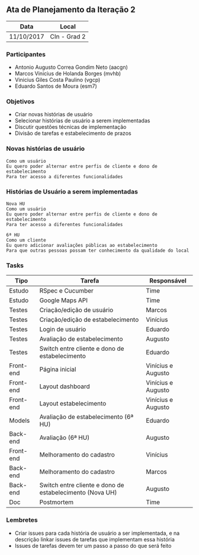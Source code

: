 ## Ata de Planejamento da Iteração 2

Data         | Local
------------ | -------------
11/10/2017   | CIn - Grad 2


### Participantes
* Antonio Augusto Correa Gondim Neto (aacgn)
* Marcos Vinicius de Holanda Borges (mvhb)
* Vinicius Giles Costa Paulino (vgcp)
* Eduardo Santos de Moura (esm7)

### Objetivos
* Criar novas histórias de usuário
* Selecionar histórias de usuário a serem implementadas
* Discutir questões técnicas de implementação
* Divisão de tarefas e estabelecimento de prazos

### Novas histórias de usuário
```
Como um usuário
Eu quero poder alternar entre perfis de cliente e dono de estabelecimento
Para ter acesso a diferentes funcionalidades
```

### Histórias de Usuário a serem implementadas
```
Nova HU
Como um usuário
Eu quero poder alternar entre perfis de cliente e dono de estabelecimento
Para ter acesso a diferentes funcionalidades
```
```
6ª HU
Como um cliente
Eu quero adicionar avaliações públicas ao estabelecimento
Para que outras pessoas possam ter conhecimento da qualidade do local
```

### Tasks
Tipo    | Tarefa         | Responsável   
------------ | ------------ | ------------- 
Estudo | RSpec e Cucumber | Time
Estudo | Google Maps API | Time
Testes | Criação/edição de usuário | Marcos
Testes | Criação/edição de estabelecimento | Vinícius
Testes | Login de usuário | Eduardo
Testes | Avaliação de estabelecimento | Augusto
Testes | Switch entre cliente e dono de estabelecimento | Eduardo
Front-end | Página inicial | Vinícius e Augusto
Front-end | Layout dashboard | Vinícius e Augusto
Front-end | Layout estabelecimento | Vinícius e Augusto
Models | Avaliação de estabelecimento (6ª HU) | Eduardo
Back-end | Avaliação (6ª HU) | Augusto
Front-end | Melhoramento do cadastro | Vinícius
Back-end | Melhoramento do cadastro | Marcos
Back-end | Switch entre cliente e dono de estabelecimento (Nova UH) | Augusto
Doc | Postmortem | Time

### Lembretes
* Criar issues para cada história de usuário a ser implementada, e na descrição linkar issues de tarefas que implementam essa história
* Issues de tarefas devem ter um passo a passo do que será feito
